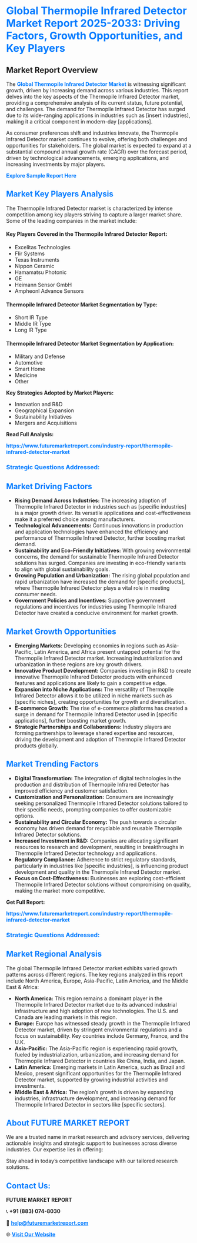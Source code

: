 <h1 style="color: #007BFF;">Global Thermopile Infrared Detector Market Report 2025-2033: Driving Factors, Growth Opportunities, and Key Players</h1>

<section id="overview">
<h2>Market Report Overview</h2>
<p>The <a href="https://www.futuremarketreport.com/industry-report/thermopile-infrared-detector-market" style="color: #007BFF; text-decoration: none;"><strong>Global Thermopile Infrared Detector Market</strong></a> is witnessing significant growth, driven by increasing demand across various industries. This report delves into the key aspects of the Thermopile Infrared Detector market, providing a comprehensive analysis of its current status, future potential, and challenges. The demand for Thermopile Infrared Detector has surged due to its wide-ranging applications in industries such as [insert industries], making it a critical component in modern-day [applications].</p>
<p>As consumer preferences shift and industries innovate, the Thermopile Infrared Detector market continues to evolve, offering both challenges and opportunities for stakeholders. The global market is expected to expand at a substantial compound annual growth rate (CAGR) over the forecast period, driven by technological advancements, emerging applications, and increasing investments by major players.</p>
</section>

<section id="overview">
<p><a href="https://www.futuremarketreport.com/request-sample/reportId=40760" style="color: #007BFF; text-decoration: none;"><strong>Explore Sample Report Here</strong></a></p>
</section>

<section id="key-players">
<h2 style="color: #007BFF;">Market Key Players Analysis</h2>
<p>The Thermopile Infrared Detector market is characterized by intense competition among key players striving to capture a larger market share. Some of the leading companies in the market include:</p>
<h4>Key Players Covered in the Thermopile Infrared Detector Report:</h4>
<ul><li>Excelitas Technologies</li><li>Flir Systems</li><li>Texas Instruments</li><li>Nippon Ceramic</li><li>Hamamatsu Photonic</li><li>GE</li><li>Heimann Sensor GmbH</li><li>Ampheonl Advance Sensors</li></ul>
<h4>Thermopile Infrared Detector Market Segmentation by Type:</h4>
<ul><li>Short IR Type</li><li>Middle IR Type</li><li>Long IR Type</li></ul>

<h4>Thermopile Infrared Detector Market Segmentation by Application:</h4>
<ul><li>Military and Defense</li><li>Automotive</li><li>Smart Home</li><li>Medicine</li><li>Other</li></ul>
<p><strong>Key Strategies Adopted by Market Players:</strong></p>
<ul>
<li>Innovation and R&D</li>
<li>Geographical Expansion</li>
<li>Sustainability Initiatives</li>
<li>Mergers and Acquisitions</li>
</ul>
</section>

<section>
<p><strong>Read Full Analysis: </strong></p><a href="https://www.futuremarketreport.com/industry-report/thermopile-infrared-detector-market" style="color: #007BFF; text-decoration: none;"><strong>https://www.futuremarketreport.com/industry-report/thermopile-infrared-detector-market</strong></a>
<h3 style="color: #007BFF;">Strategic Questions Addressed:</h3>
</section>

<section id="driving-factors">
<h2 style="color: #007BFF;">Market Driving Factors</h2>
<ul>
<li><strong>Rising Demand Across Industries:</strong> The increasing adoption of Thermopile Infrared Detector in industries such as [specific industries] is a major growth driver. Its versatile applications and cost-effectiveness make it a preferred choice among manufacturers.</li>
<li><strong>Technological Advancements:</strong> Continuous innovations in production and application technologies have enhanced the efficiency and performance of Thermopile Infrared Detector, further boosting market demand.</li>
<li><strong>Sustainability and Eco-Friendly Initiatives:</strong> With growing environmental concerns, the demand for sustainable Thermopile Infrared Detector solutions has surged. Companies are investing in eco-friendly variants to align with global sustainability goals.</li>
<li><strong>Growing Population and Urbanization:</strong> The rising global population and rapid urbanization have increased the demand for [specific products], where Thermopile Infrared Detector plays a vital role in meeting consumer needs.</li>
<li><strong>Government Policies and Incentives:</strong> Supportive government regulations and incentives for industries using Thermopile Infrared Detector have created a conducive environment for market growth.</li>
</ul>
</section>

<section id="growth-opportunities">
<h2 style="color: #007BFF;">Market Growth Opportunities</h2>
<ul>
<li><strong>Emerging Markets:</strong> Developing economies in regions such as Asia-Pacific, Latin America, and Africa present untapped potential for the Thermopile Infrared Detector market. Increasing industrialization and urbanization in these regions are key growth drivers.</li>
<li><strong>Innovative Product Development:</strong> Companies investing in R&D to create innovative Thermopile Infrared Detector products with enhanced features and applications are likely to gain a competitive edge.</li>
<li><strong>Expansion into Niche Applications:</strong> The versatility of Thermopile Infrared Detector allows it to be utilized in niche markets such as [specific niches], creating opportunities for growth and diversification.</li>
<li><strong>E-commerce Growth:</strong> The rise of e-commerce platforms has created a surge in demand for Thermopile Infrared Detector used in [specific applications], further boosting market growth.</li>
<li><strong>Strategic Partnerships and Collaborations:</strong> Industry players are forming partnerships to leverage shared expertise and resources, driving the development and adoption of Thermopile Infrared Detector products globally.</li>
</ul>
</section>

<section id="trending-factors">
<h2 style="color: #007BFF;">Market Trending Factors</h2>
<ul>
<li><strong>Digital Transformation:</strong> The integration of digital technologies in the production and distribution of Thermopile Infrared Detector has improved efficiency and customer satisfaction.</li>
<li><strong>Customization and Personalization:</strong> Consumers are increasingly seeking personalized Thermopile Infrared Detector solutions tailored to their specific needs, prompting companies to offer customizable options.</li>
<li><strong>Sustainability and Circular Economy:</strong> The push towards a circular economy has driven demand for recyclable and reusable Thermopile Infrared Detector solutions.</li>
<li><strong>Increased Investment in R&D:</strong> Companies are allocating significant resources to research and development, resulting in breakthroughs in Thermopile Infrared Detector technology and applications.</li>
<li><strong>Regulatory Compliance:</strong> Adherence to strict regulatory standards, particularly in industries like [specific industries], is influencing product development and quality in the Thermopile Infrared Detector market.</li>
<li><strong>Focus on Cost-Effectiveness:</strong> Businesses are exploring cost-efficient Thermopile Infrared Detector solutions without compromising on quality, making the market more competitive.</li>
</ul>
</section>

<section>
<p><strong>Get Full Report: </strong></p><a href="https://www.futuremarketreport.com/industry-report/thermopile-infrared-detector-market" style="color: #007BFF; text-decoration: none;"><strong>https://www.futuremarketreport.com/industry-report/thermopile-infrared-detector-market</strong></a>
<h3 style="color: #007BFF;">Strategic Questions Addressed:</h3>
</section>


<section id="regional-analysis">
<h2 style="color: #007BFF;">Market Regional Analysis</h2>
<p>The global Thermopile Infrared Detector market exhibits varied growth patterns across different regions. The key regions analyzed in this report include North America, Europe, Asia-Pacific, Latin America, and the Middle East & Africa:</p>
<ul>
<li><strong>North America:</strong> This region remains a dominant player in the Thermopile Infrared Detector market due to its advanced industrial infrastructure and high adoption of new technologies. The U.S. and Canada are leading markets in this region.</li>
<li><strong>Europe:</strong> Europe has witnessed steady growth in the Thermopile Infrared Detector market, driven by stringent environmental regulations and a focus on sustainability. Key countries include Germany, France, and the U.K.</li>
<li><strong>Asia-Pacific:</strong> The Asia-Pacific region is experiencing rapid growth, fueled by industrialization, urbanization, and increasing demand for Thermopile Infrared Detector in countries like China, India, and Japan.</li>
<li><strong>Latin America:</strong> Emerging markets in Latin America, such as Brazil and Mexico, present significant opportunities for the Thermopile Infrared Detector market, supported by growing industrial activities and investments.</li>
<li><strong>Middle East & Africa:</strong> The region’s growth is driven by expanding industries, infrastructure development, and increasing demand for Thermopile Infrared Detector in sectors like [specific sectors].</li>
</ul>
</section>

<footer>
<h2 style="color: #007BFF;">About FUTURE MARKET REPORT</h2>
<p>We are a trusted name in market research and advisory services, delivering actionable insights and strategic support to businesses across diverse industries. Our expertise lies in offering:</p>

<p>Stay ahead in today’s competitive landscape with our tailored research solutions.</p>

<h2 style="color: #007BFF;">Contact Us:</h2>
<p><strong>FUTURE MARKET REPORT</strong></p>
<p>📞 <strong>+91 (883) 074-8030</strong></p>
<p>📧 <strong><a href="mailto:help@futuremarketreport.com" style="color: #007BFF;">help@futuremarketreport.com</a></strong></p>
<p>🌐 <strong><a href="https://www.futuremarketreport.com/" style="color: #007BFF;">Visit Our Website</a></strong></p>
</footer>